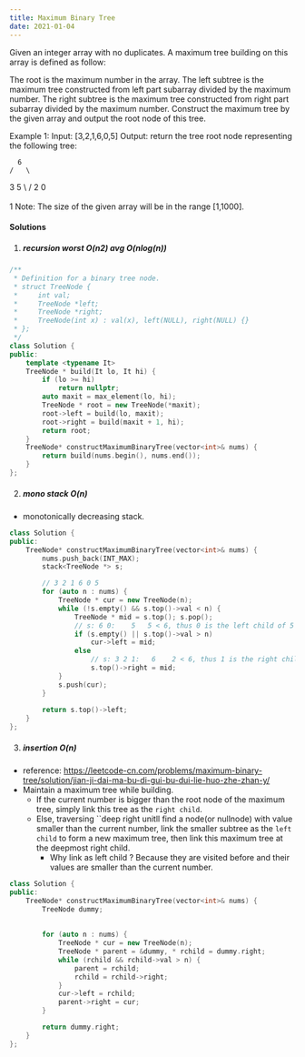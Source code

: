 ```yaml
---
title: Maximum Binary Tree
date: 2021-01-04
---
```

Given an integer array with no duplicates. A maximum tree building on this array is defined as follow:

The root is the maximum number in the array.
The left subtree is the maximum tree constructed from left part subarray divided by the maximum number.
The right subtree is the maximum tree constructed from right part subarray divided by the maximum number.
Construct the maximum tree by the given array and output the root node of this tree.

Example 1:
Input: [3,2,1,6,0,5]
Output: return the tree root node representing the following tree:

      6
    /   \
   3     5
    \    / 
     2  0   
       \
        1
Note:
The size of the given array will be in the range [1,1000].

#### Solutions

1. ##### recursion  worst O(n2) avg O(nlog(n))

```cpp
/**
 * Definition for a binary tree node.
 * struct TreeNode {
 *     int val;
 *     TreeNode *left;
 *     TreeNode *right;
 *     TreeNode(int x) : val(x), left(NULL), right(NULL) {}
 * };
 */
class Solution {
public:
    template <typename It>
    TreeNode * build(It lo, It hi) {
        if (lo >= hi)
            return nullptr;
        auto maxit = max_element(lo, hi);
        TreeNode * root = new TreeNode(*maxit);
        root->left = build(lo, maxit);
        root->right = build(maxit + 1, hi);
        return root;
    }
    TreeNode* constructMaximumBinaryTree(vector<int>& nums) {
        return build(nums.begin(), nums.end());
    }
};
```


2. ##### mono stack O(n)

- monotonically decreasing stack.

```cpp
class Solution {
public:
    TreeNode* constructMaximumBinaryTree(vector<int>& nums) {
        nums.push_back(INT_MAX);
        stack<TreeNode *> s;

        // 3 2 1 6 0 5
        for (auto n : nums) {
            TreeNode * cur = new TreeNode(n);
            while (!s.empty() && s.top()->val < n) {
                TreeNode * mid = s.top(); s.pop();
                // s: 6 0:    5   5 < 6, thus 0 is the left child of 5
                if (s.empty() || s.top()->val > n)
                    cur->left = mid;
                else
                    // s: 3 2 1:   6    2 < 6, thus 1 is the right child of 2
                    s.top()->right = mid;
            }
            s.push(cur);
        }
        
        return s.top()->left;
    }
};
```


3. ##### insertion O(n)

- reference: https://leetcode-cn.com/problems/maximum-binary-tree/solution/jian-ji-dai-ma-bu-di-gui-bu-dui-lie-huo-zhe-zhan-y/
- Maintain a maximum tree while building.
    - If the current number is bigger than the root node of the maximum tree, simply link this tree as the `right child`.
    - Else, traversing ``deep right unitll find a node(or nullnode) with value smaller than the current number, link the smaller subtree as the `left child` to form a new maximum tree, then link this maximum tree at the deepmost right child.
        - Why link as left child ? Because they are visited before and their values are smaller than the current number.

```cpp
class Solution {
public:
    TreeNode* constructMaximumBinaryTree(vector<int>& nums) {
        TreeNode dummy;
        
        
        for (auto n : nums) {
            TreeNode * cur = new TreeNode(n);
            TreeNode * parent = &dummy, * rchild = dummy.right;
            while (rchild && rchild->val > n) {
                parent = rchild;
                rchild = rchild->right;
            }
            cur->left = rchild;
            parent->right = cur;
        }

        return dummy.right;
    }
};
```